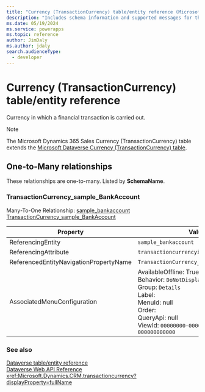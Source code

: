 ```yaml
---
title: "Currency (TransactionCurrency) table/entity reference (Microsoft Dynamics 365 Sales) | Microsoft Docs"
description: "Includes schema information and supported messages for the Currency (TransactionCurrency) table/entity with Microsoft Dynamics 365 Sales."
ms.date: 05/19/2024
ms.service: powerapps
ms.topic: reference
author: JimDaly
ms.author: jdaly
search.audienceType: 
  - developer
---
```


# Currency (TransactionCurrency) table/entity reference

Currency in which a financial transaction is carried out.

> [!NOTE]
> The Microsoft Dynamics 365 Sales Currency (TransactionCurrency) table extends the [Microsoft Dataverse Currency (TransactionCurrency) table](/power-apps/developer/data-platform/reference/entities/transactioncurrency).




## One-to-Many relationships

These relationships are one-to-many. Listed by **SchemaName**.

### <a name="BKMK_TransactionCurrency_sample_BankAccount"></a> TransactionCurrency_sample_BankAccount

Many-To-One Relationship: [sample_bankaccount TransactionCurrency_sample_BankAccount](sample_bankaccount.md#BKMK_TransactionCurrency_sample_BankAccount)

|Property|Value|
|--------|-----|
|ReferencingEntity|`sample_bankaccount`|
|ReferencingAttribute|`transactioncurrencyid`|
|ReferencedEntityNavigationPropertyName|`TransactionCurrency_sample_BankAccount`|
|AssociatedMenuConfiguration|AvailableOffline: True<br />Behavior: `DoNotDisplay`<br />Group: `Details`<br />Label: <br />MenuId: null<br />Order: <br />QueryApi: null<br />ViewId: `00000000-0000-0000-0000-000000000000`|



### See also

[Dataverse table/entity reference](../about-entity-reference.md)  
[Dataverse Web API Reference](/power-apps/developer/data-platform/webapi/reference/about)   
<xref:Microsoft.Dynamics.CRM.transactioncurrency?displayProperty=fullName>
